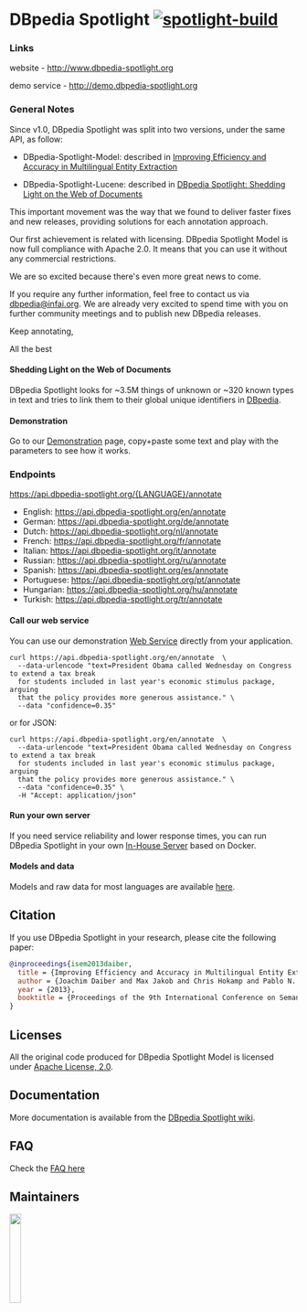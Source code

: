 # DBpedia Spotlight [![spotlight-build](https://github.com/dbpedia-spotlight/dbpedia-spotlight-model/actions/workflows/maven.yml/badge.svg)](https://github.com/dbpedia-spotlight/dbpedia-spotlight-model/actions/workflows/maven.yml)

### Links

website - http://www.dbpedia-spotlight.org

<!-- TODO: update the status service NS
status service	- http://status.dbpedia-spotlight.org
-->

<!-- The link is broken
download service - http://download.dbpedia-spotlight.org
-->

demo service - http://demo.dbpedia-spotlight.org

<!-- The link is broken
CI -http://jenkins.dbpedia-spotlight.org
-->


### General Notes

Since v1.0, DBpedia Spotlight was split into two versions, under the same API,  as follow:

  - DBpedia-Spotlight-Model: described in [Improving Efficiency and Accuracy in Multilingual Entity Extraction](http://jodaiber.de/doc/entity.pdf)

  - DBpedia-Spotlight-Lucene: described in [DBpedia Spotlight: Shedding Light on the Web of Documents](http://www.dbpedia-spotlight.org/docs/spotlight.pdf)

This important movement was the way that we found to deliver faster fixes and new releases, providing solutions for each annotation approach.

Our first achievement is related with licensing. DBpedia Spotlight Model is now full compliance with Apache 2.0. It means that you can use it without any commercial restrictions.

We are so excited because there's even more great news to come.

If you require any further information, feel free to contact us via dbpedia@infai.org. We are already very excited to spend time with you on further community meetings and to publish new DBpedia releases.

Keep annotating,

All the best


#### Shedding Light on the Web of Documents

DBpedia Spotlight looks for ~3.5M things of unknown or ~320 known types in text and tries to link them to their global unique identifiers in [DBpedia](http://dbpedia.org).

#### Demonstration

Go to our [Demonstration](https://demo.dbpedia-spotlight.org) page, copy+paste some text and play with the parameters to see how it works.


### Endpoints

https://api.dbpedia-spotlight.org/{LANGUAGE}/annotate

  - English: https://api.dbpedia-spotlight.org/en/annotate
  - German: https://api.dbpedia-spotlight.org/de/annotate
  - Dutch: https://api.dbpedia-spotlight.org/nl/annotate
  - French: https://api.dbpedia-spotlight.org/fr/annotate
  - Italian: https://api.dbpedia-spotlight.org/it/annotate
  - Russian: https://api.dbpedia-spotlight.org/ru/annotate
  - Spanish: https://api.dbpedia-spotlight.org/es/annotate
  - Portuguese: https://api.dbpedia-spotlight.org/pt/annotate
  - Hungarian: https://api.dbpedia-spotlight.org/hu/annotate
  - Turkish:  https://api.dbpedia-spotlight.org/tr/annotate


#### Call our web service

You can use our demonstration [Web Service](http://github.com/dbpedia-spotlight/dbpedia-spotlight/wiki/Web-service) directly from your application.

    curl https://api.dbpedia-spotlight.org/en/annotate  \
      --data-urlencode "text=President Obama called Wednesday on Congress to extend a tax break
      for students included in last year's economic stimulus package, arguing
      that the policy provides more generous assistance." \
      --data "confidence=0.35"

or for JSON:

    curl https://api.dbpedia-spotlight.org/en/annotate  \
      --data-urlencode "text=President Obama called Wednesday on Congress to extend a tax break
      for students included in last year's economic stimulus package, arguing
      that the policy provides more generous assistance." \
      --data "confidence=0.35" \
      -H "Accept: application/json"

#### Run your own server

If you need service reliability and lower response times, you can run DBpedia Spotlight in your own [In-House Server](https://hub.docker.com/repository/docker/dbpedia/dbpedia-spotlight) based on Docker. 

<!-- If you need service reliability and lower response times, you can run DBpedia Spotlight in your own [In-House Server](https://github.com/dbpedia-spotlight/dbpedia-spotlight/wiki/Installation). Just download a model and Spotlight from [here](http://downloads.dbpedia-spotlight.org) to get started.

    wget http://downloads.dbpedia-spotlight.org/spotlight/dbpedia-spotlight-1.0.0.jar
    wget http://downloads.dbpedia-spotlight.org/2016-16/en/model/en.tar.gz
    tar xzf en.tar.gz
    java -jar dbpedia-spotlight-1.0.jar en http://localhost:2222/rest
-->
#### Models and data

Models and raw data for most languages are available [here](https://databus.dbpedia.org/dbpedia/spotlight/spotlight-model/).

## Citation

If you use DBpedia Spotlight in your research, please cite the following paper:

```bibtex
@inproceedings{isem2013daiber,
  title = {Improving Efficiency and Accuracy in Multilingual Entity Extraction},
  author = {Joachim Daiber and Max Jakob and Chris Hokamp and Pablo N. Mendes},
  year = {2013},
  booktitle = {Proceedings of the 9th International Conference on Semantic Systems (I-Semantics)}
}
```


## Licenses

All the original code produced for DBpedia Spotlight Model is licensed under  [Apache License, 2.0](http://www.apache.org/licenses/LICENSE-2.0.html).

## Documentation

More documentation is available from the [DBpedia Spotlight wiki](https://github.com/dbpedia-spotlight/dbpedia-spotlight/wiki).

## FAQ

Check the [FAQ here](https://github.com/dbpedia-spotlight/dbpedia-spotlight/wiki/faq)


## Maintainers

<a href="http://infai.org"><img src="https://infai.org/wp-content/uploads/2017/08/InfAI-Logo.png" align="left" height="20%" width="20%" ></a>
